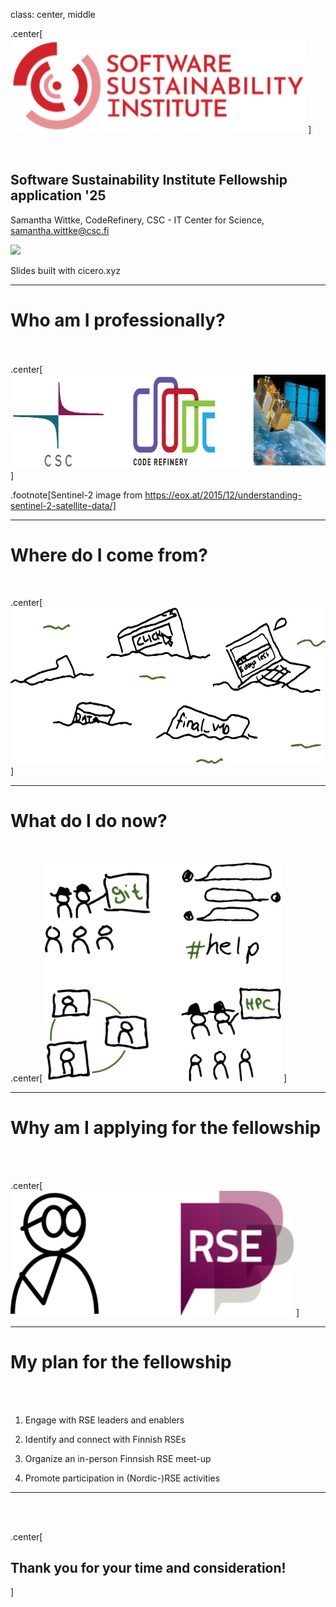 class: center, middle

.center[
     <img src="img/ssi.png"
     alt="CodeRefinery logo"
     style="height: 150px;"/>
]

<br>

## Software Sustainability Institute Fellowship application '25

Samantha Wittke, CodeRefinery, CSC - IT Center for Science,
samantha.wittke@csc.fi

![](https://i.creativecommons.org/l/by/4.0/88x31.png)


Slides built with cicero.xyz

---

# Who am I professionally?

<br>
<br>
.center[
     <img src="img/CSC_CR_S2.png"
     alt="CodeRefinery logo"
     style="height: 150px;"/>
]


.footnote[Sentinel-2 image from https://eox.at/2015/12/understanding-sentinel-2-satellite-data/]

---

# Where do I come from?

<br>

.center[
     <img src="img/swamp.png"
     alt="CodeRefinery logo"
     style="height: 250px;"/>
]

---

# What do I do now?

<br>


.center[
<img src="img/community.png"
     alt="CodeRefinery logo"
     style="height: 350px;"/>
]

---

# Why am I applying for the fellowship

<br>
<br>

.center[
<img src="img/RSE_wondering.png"
     alt="CodeRefinery logo"
     style="height: 200px;"/>
]

---

# My plan for the fellowship

<br>
<br>

1. Engage with RSE leaders and enablers

2. Identify and connect with Finnish RSEs

3. Organize an in-person Finnsish RSE meet-up

4. Promote participation in (Nordic-)RSE activities


---

<br>
<br>

.center[

## Thank you for your time and consideration!

]
